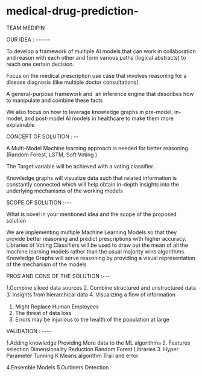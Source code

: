 # medical-drug-prediction-
TEAM MEDIPIN

OUR IDEA : ------


To develop a framework of multiple AI models that can work in collaboration and reason with each other and form various paths (logical abstracts) to reach one certain decision.  

Focus on the medical prescription use case that involves reasoning for a disease diagnosis (like multiple doctor consultations).

A general-purpose framework and  an inference engine that describes how to manipulate and combine these facts

We also focus on how to leverage knowledge graphs in pre-model, in-model, and post-model AI models in healthcare to make them more explainable



CONCEPT OF SOLUTION : --


A Multi-Model Machine learning approach is needed for better reasoning.
        (Random Forest, LSTM,  Soft Voting )

The Target variable will be achieved with a voting classifier.

Knowledge graphs will visualize data such that related information is constantly connected which will help obtain in-depth insights into the underlying mechanisms of the working models 

SCOPE OF SOLUTION  :---


What is novel in your mentioned idea and the scope of the proposed solution

We are implementing multiple Machine Learning Models so that they provide better reasoning and predict prescriptions with higher accuracy.
Libraries of Voting Classifiers will be used to draw out the mean of all the machine learning models rather than the usual majority wins algorithms.
Knowledge Graphs will serve reasoning by providing a  visual representation of the mechanism of the models


PROS AND CONS OF THE SOLUTION :---


1.Combine siloed data sources
2. Combine structured and unstructured data
3. Insights from hierarchical data
4. Visualizing a ﬂow of information

1. Might Replace Human Employees
2. The threat of data loss
3. Errors may be injurious to the health of the population at large


VALIDATION : ----


1.Adding knowledge
  Providing More data to the ML algorithms 
2. Features selection
	Dimensionality Reduction
	Random Forest Libraries
3. Hyper Parameter Tunning
	K Means algorithm
	Trail and error

4.Ensemble Models
5.Outliners Detection





